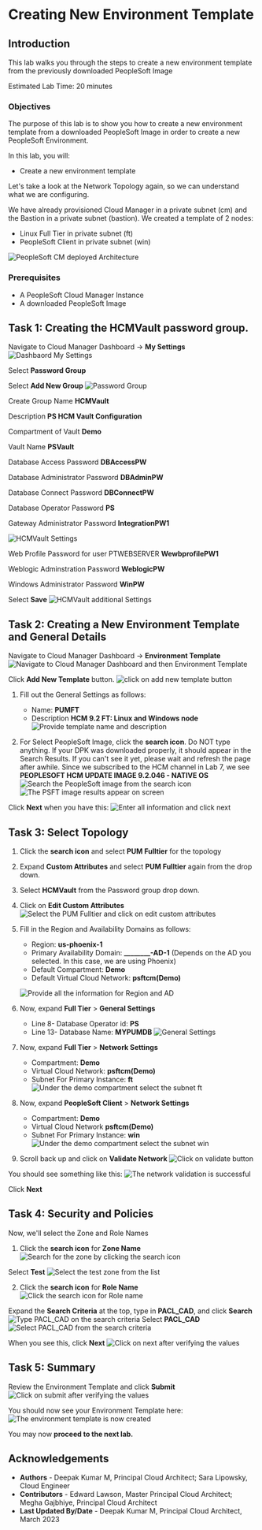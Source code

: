 # Creating New Environment Template

## Introduction

This lab walks you through the steps to create a new environment template from the previously downloaded PeopleSoft Image

Estimated Lab Time: 20 minutes

### Objectives
The purpose of this lab is to show you how to create a new environment template from a downloaded PeopleSoft Image in order to create a new PeopleSoft Environment.

In this lab, you will:
* Create a new environment template

Let's take a look at the Network Topology again, so we can understand what we are configuring.

We have already provisioned Cloud Manager in a private subnet (cm) and the Bastion in a private subnet (bastion). We created a template of 2 nodes:
* Linux Full Tier in private subnet (ft)
* PeopleSoft Client in private subnet (win)


![PeopleSoft CM deployed Architecture](./images/architecture.png "")

### Prerequisites
- A PeopleSoft Cloud Manager Instance
- A downloaded PeopleSoft Image

## Task 1: Creating the HCMVault password group. 
Navigate to Cloud Manager Dashboard ->  **My Settings**
![Dashbaord My Settings](./images/Mysettings.png "")

Select **Password Group**

Select **Add New Group**
![Password Group](./images/Password_Group.png "")


Create Group Name **HCMVault**

Description **PS HCM Vault Configuration**

Compartment of Vault **Demo**

Vault Name **PSVault**

Database Access Password **DBAccessPW**

Database Administrator Password **DBAdminPW**

Database Connect Password **DBConnectPW**

Database Operator Password **PS**

Gateway Administrator Password **IntegrationPW1**


![HCMVault Settings](./images/HCMVaultSettings.png "")

Web Profile Password for user PTWEBSERVER  **WewbprofilePW1**

Weblogic Adminstration Password  **WeblogicPW**

Windows Administrator Password **WinPW**

Select **Save**
![HCMVault additional Settings](./images/HCMVaultsettings2.png "")
## Task 2: Creating a New Environment Template and General Details

Navigate to Cloud Manager Dashboard -> **Environment Template**
    ![Navigate to Cloud Manager Dashboard  and then Environment Template](./images/dashtemp.png "")
 
Click **Add New Template** button.
    ![click on add new template button](./images/addtemp.png "")

1. Fill out the General Settings as follows:
    - Name: **PUMFT**
    - Description **HCM 9.2 FT: Linux and Windows node**
    ![Provide template name and description](./images/tempnamedescription.png "")

2. For Select PeopleSoft Image, click the **search icon**. Do NOT type anything. If your DPK was downloaded properly, it should appear in the Search Results. If you can't see it yet, please wait and refresh the page after awhile. Since we subscribed to the HCM channel in Lab 7, we see **PEOPLESOFT HCM UPDATE IMAGE 9.2.046 - NATIVE OS** 
    ![Search the PeopleSoft image from the search icon](./images/imagesearch.png "")
    ![The PSFT image results appear on screen](./images/hcmsearch.png "")

  Click **Next** when you have this:
    ![Enter all information and click next ](./images/tempname.png "")

## Task 3: Select Topology

1. Click the **search icon** and select **PUM Fulltier** for the topology
2. Expand **Custom Attributes** and select **PUM Fulltier** again from the drop down.
3. Select **HCMVault** from the Password group drop down.
3. Click on **Edit Custom Attributes**
    ![Select the PUM Fulltier and click on edit custom attributes](./images/selecttopv2.png "")
4. Fill in the Region and Availability Domains as follows:
    * Region: **us-phoenix-1**
    * Primary Availability Domain: **________-AD-1** (Depends on the AD you selected. In this case, we are using Phoenix)
    * Default Compartment: **Demo**
    * Default Virtual Cloud Network: **psftcm(Demo)** 
    
    ![Provide all the information for Region and AD](./images/regioninfo.png "")

5. Now, expand **Full Tier** > **General Settings**
    * Line 8-  Database Operator id: **PS**
    * Line 13- Database Name: **MYPUMDB** 
    ![General Settings](./images/gensettings.png "")

6. Now, expand **Full Tier** > **Network Settings**
    * Compartment: **Demo**
    * Virtual Cloud Network: **psftcm(Demo)**
    * Subnet For Primary Instance: **ft**
    ![Under the demo compartment select the subnet ft](./images/ftnetwork.png "")

7. Now, expand **PeopleSoft Client** > **Network Settings**
    * Compartment: **Demo**
    * Virtual Cloud Network **psftcm(Demo)**
    * Subnet For Primary Instance: **win**
    ![Under the demo compartment select the subnet win](./images/winnetwork.png "")

8. Scroll back up and click on **Validate Network**
    ![Click on validate button](./images/validatenetwork.png "")

  You should see something like this:
    ![The network validation is successful](./images/validationok.png "")

Click **Next**

## Task 4: Security and Policies

Now, we'll select the Zone and Role Names

1. Click the **search icon** for **Zone Name**
    ![Search for the zone by clicking the search icon](./images/searchzone.png "")

  Select **Test**
    ![Select the test zone from the list](./images/searchtest.png "")

2. Click the **search icon** for **Role Name**
    ![Click the search icon for Role name](./images/searchrole.png "")

  Expand the **Search Criteria** at the top, type in **PACL\_CAD**, and click **Search**
    ![Type PACL_CAD on the search criteria](./images/searchrole1.png "")
  Select **PACL\_CAD**
    ![Select PACL_CAD from the search criteria](./images/searchrole2.png "")

When you see this, click **Next**
  ![Click on next after verifying the values](./images/17next.png "")


## Task 5: Summary

Review the Environment Template and click **Submit**
    ![Click on submit after verifying the values](./images/submit.png "")

You should now see your Environment Template here:
    ![The environment template is now created](./images/finishedtemp.png "")


You may now **proceed to the next lab.**


## Acknowledgements
* **Authors** - Deepak Kumar M, Principal Cloud Architect; Sara Lipowsky, Cloud Engineer
* **Contributors** - Edward Lawson, Master Principal Cloud Architect; Megha Gajbhiye, Principal Cloud Architect
* **Last Updated By/Date** - Deepak Kumar M, Principal Cloud Architect, March 2023

